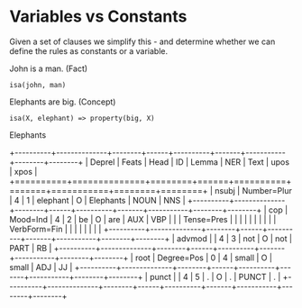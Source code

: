 # Variables vs Constants

Given a set of clauses we simplify this - and determine whether we can define the rules as constants or a variable.



John is a man. (Fact)

`isa(john, man)`







Elephants are big. (Concept) 

`isa(X, elephant) => property(big, X)`




Elephants 



+----------+--------------+--------+------+----------+-------+-----------+--------+--------+
| Deprel   | Feats        |   Head |   ID | Lemma    | NER   | Text      | upos   | xpos   |
+==========+==============+========+======+==========+=======+===========+========+========+
| nsubj    | Number=Plur  |      4 |    1 | elephant | O     | Elephants | NOUN   | NNS    |
+----------+--------------+--------+------+----------+-------+-----------+--------+--------+
| cop      | Mood=Ind     |      4 |    2 | be       | O     | are       | AUX    | VBP    |
|          | Tense=Pres   |        |      |          |       |           |        |        |
|          | VerbForm=Fin |        |      |          |       |           |        |        |
+----------+--------------+--------+------+----------+-------+-----------+--------+--------+
| advmod   |              |      4 |    3 | not      | O     | not       | PART   | RB     |
+----------+--------------+--------+------+----------+-------+-----------+--------+--------+
| root     | Degree=Pos   |      0 |    4 | small    | O     | small     | ADJ    | JJ     |
+----------+--------------+--------+------+----------+-------+-----------+--------+--------+
| punct    |              |      4 |    5 | .        | O     | .         | PUNCT  | .      |
+----------+--------------+--------+------+----------+-------+-----------+--------+--------+ 

